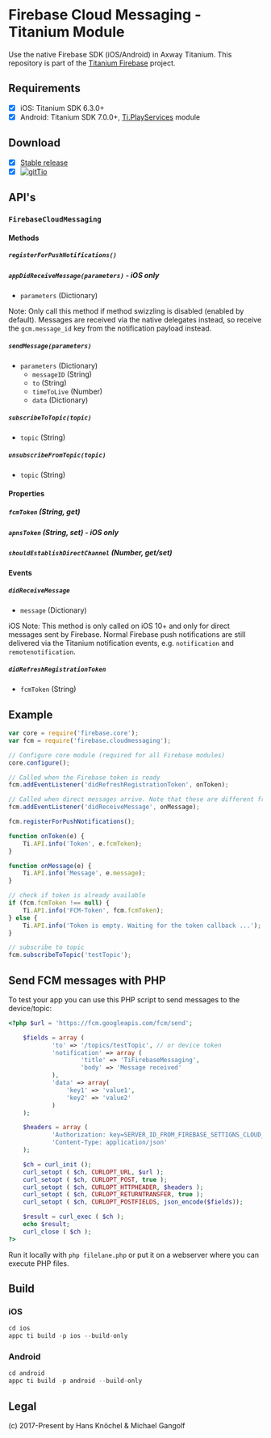 # Firebase Cloud Messaging - Titanium Module

Use the native Firebase SDK (iOS/Android) in Axway Titanium. This repository is part of the [Titanium Firebase](https://github.com/hansemannn/titanium-firebase) project.

## Requirements
- [x] iOS: Titanium SDK 6.3.0+
- [x] Android: Titanium SDK 7.0.0+, [Ti.PlayServices](https://github.com/appcelerator-modules/ti.playservices) module

## Download
- [x] [Stable release](https://github.com/hansemannn/titanium-firebase-cloud-messaging/releases)
- [x] [![gitTio](http://hans-knoechel.de/shields/shield-gittio.svg)](http://gitt.io/component/firebase.cloudmessaging)

## API's

### `FirebaseCloudMessaging`

#### Methods

##### `registerForPushNotifications()`

##### `appDidReceiveMessage(parameters)`  - iOS only
  - `parameters` (Dictionary)

Note: Only call this method if method swizzling is disabled (enabled by default). Messages are received via the native delegates instead,
so receive the `gcm.message_id` key from the notification payload instead.

##### `sendMessage(parameters)`
  - `parameters` (Dictionary)
    - `messageID` (String)
    - `to` (String)
    - `timeToLive` (Number)
    - `data` (Dictionary)

##### `subscribeToTopic(topic)`
  - `topic` (String)

##### `unsubscribeFromTopic(topic)`
  - `topic` (String)

#### Properties

##### `fcmToken` (String, get)

##### `apnsToken` (String, set) - iOS only

##### `shouldEstablishDirectChannel` (Number, get/set)

#### Events

##### `didReceiveMessage`
  - `message` (Dictionary)

iOS Note: This method is only called on iOS 10+ and only for direct messages sent by Firebase. Normal Firebase push notifications
are still delivered via the Titanium notification events, e.g. `notification` and `remotenotification`.

##### `didRefreshRegistrationToken`
  - `fcmToken` (String)

## Example
```js
var core = require('firebase.core');
var fcm = require('firebase.cloudmessaging');

// Configure core module (required for all Firebase modules)
core.configure();

// Called when the Firebase token is ready
fcm.addEventListener('didRefreshRegistrationToken', onToken);

// Called when direct messages arrive. Note that these are different from push notifications
fcm.addEventListener('didReceiveMessage', onMessage);

fcm.registerForPushNotifications();

function onToken(e) {
    Ti.API.info('Token', e.fcmToken);
}

function onMessage(e) {
    Ti.API.info('Message', e.message);
}

// check if token is already available
if (fcm.fcmToken !== null) {
    Ti.API.info('FCM-Token', fcm.fcmToken);
} else {
    Ti.API.info('Token is empty. Waiting for the token callback ...');
}

// subscribe to topic
fcm.subscribeToTopic('testTopic');
```

## Send FCM messages with PHP
To test your app you can use this PHP script to send messages to the device/topic:

```php
<?php $url = 'https://fcm.googleapis.com/fcm/send';

	$fields = array (
			'to' => '/topics/testTopic', // or device token
			'notification' => array (
					'title' => 'TiFirebaseMessaging',
					'body' => 'Message received'
			),
			'data' => array(
				'key1' => 'value1',
				'key2' => 'value2'
			)
	);

	$headers = array (
			'Authorization: key=SERVER_ID_FROM_FIREBASE_SETTIGNS_CLOUD_MESSAGING',
			'Content-Type: application/json'
	);

	$ch = curl_init ();
	curl_setopt ( $ch, CURLOPT_URL, $url );
	curl_setopt ( $ch, CURLOPT_POST, true );
	curl_setopt ( $ch, CURLOPT_HTTPHEADER, $headers );
	curl_setopt ( $ch, CURLOPT_RETURNTRANSFER, true );
	curl_setopt ( $ch, CURLOPT_POSTFIELDS, json_encode($fields));

	$result = curl_exec ( $ch );
	echo $result;
	curl_close ( $ch );
?>
```

Run it locally with `php filelane.php` or put it on a webserver where you can execute PHP files.

## Build

### iOS

```js
cd ios
appc ti build -p ios --build-only
```

### Android

```js
cd android
appc ti build -p android --build-only
```

## Legal

(c) 2017-Present by Hans Knöchel & Michael Gangolf

